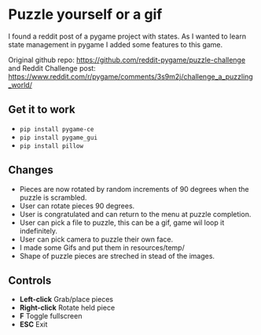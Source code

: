 # Puzzle yourself or a gif

I found a reddit post of a pygame project with states. 
As I wanted to learn state management in pygame I added some features to this game.

Original github repo: https://github.com/reddit-pygame/puzzle-challenge
and Reddit Challenge post: https://www.reddit.com/r/pygame/comments/3s9m2j/challenge_a_puzzling_world/

## Get it to work

 - `pip install pygame-ce`
 - `pip install pygame_gui`
 - `pip install pillow`

## Changes

 - Pieces are now rotated by random increments of 90 degrees when the puzzle is scrambled.
 - User can rotate pieces 90 degrees.
 - User is congratulated and can return to the menu at puzzle completion.
 - User can pick a file to puzzle, this can be a gif, game wil loop it indefinitely.
 - User can pick camera to puzzle their own face.
 - I made some Gifs and put them in resources/temp/
 - Shape of puzzle pieces are streched in stead of the images.

## Controls

 - **Left-click** Grab/place pieces
 - **Right-click** Rotate held piece
 - **F** Toggle fullscreen
 - **ESC** Exit
